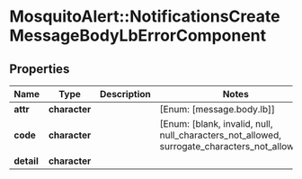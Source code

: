 # MosquitoAlert::NotificationsCreateMessageBodyLbErrorComponent


## Properties
Name | Type | Description | Notes
------------ | ------------- | ------------- | -------------
**attr** | **character** |  | [Enum: [message.body.lb]] 
**code** | **character** |  | [Enum: [blank, invalid, null, null_characters_not_allowed, surrogate_characters_not_allowed]] 
**detail** | **character** |  | 



